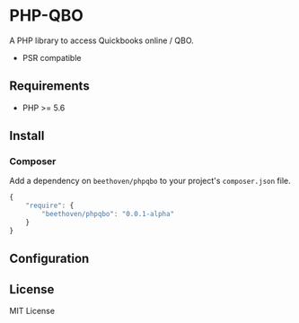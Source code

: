 PHP-QBO
==========================
A PHP library to access Quickbooks online / QBO.

- PSR compatible


Requirements
------------
- PHP >= 5.6


Install
-------

### Composer

Add a dependency on `beethoven/phpqbo` to your project's `composer.json` file.

```javascript
{
    "require": {
        "beethoven/phpqbo": "0.0.1-alpha"
    }
}
```



Configuration
-------------


License
-------

MIT License
